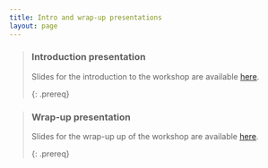 ```yaml
---
title: Intro and wrap-up presentations
layout: page
---
```


> ### Introduction presentation
>
> Slides for the introduction to the workshop are available [here](presentations/intro-dm-practices.pdf).
>
> {: .prereq}

> ### Wrap-up presentation
>
> Slides for the wrap-up up of the workshop are available [here](presentations/outro-dm-practices.pdf).
>
> {: .prereq}
